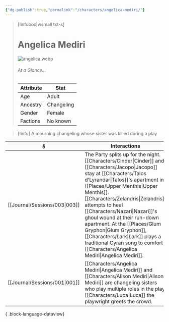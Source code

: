 ```yaml
---
{"dg-publish":true,"permalink":"/characters/angelica-mediri/"}
---
```


> [!infobox|wsmall txt-s]
> # Angelica Mediri
> ![angelica.webp](/img/user/z_attachments/angelica.webp) 
> ###### At a Glance...
> | Attribute | Stat |
> | ---- | ---- |
> | Age | Adult |
> | Ancestry | Changeling |
> | Gender | Female |
> | Factions | No known |

>[!info] A mourning changeling whose sister was killed during a play

| §                                | Interactions                                                                                                                                                                                                                                                                                                             |
| -------------------------------- | ------------------------------------------------------------------------------------------------------------------------------------------------------------------------------------------------------------------------------------------------------------------------------------------------------------------------ |
| [[Journal/Sessions/003\|003]] | The Party splits up for the night. [[Characters/Cinder\|Cinder]] and [[Characters/Jacopo\|Jacopo]] stay at [[Characters/Talos d'Lyrandar\|Talos]]'s apartment in [[Places/Upper Menthis\|Upper Menthis]]. [[Characters/Zelandris\|Zelandris]] attempts to heal [[Characters/Nazari\|Nazari]]'s ghoul wound at their run-down apartment. At the [[Places/Glum Gryphon\|Glum Gryphon]], [[Characters/Lark\|Lark]] plays a traditional Cyran song to comfort [[Characters/Angelica Mediri\|Angelica Mediri]]. |
| [[Journal/Sessions/001\|001]] | [[Characters/Angelica Mediri\|Angelica Mediri]] and [[Characters/Alison Mediri\|Alison Mediri]] are changeling sisters who play multiple roles in the play. [[Characters/Luca\|Luca]] the playwright greets the crowd.                                                                                                                                                                          |

{ .block-language-dataview}